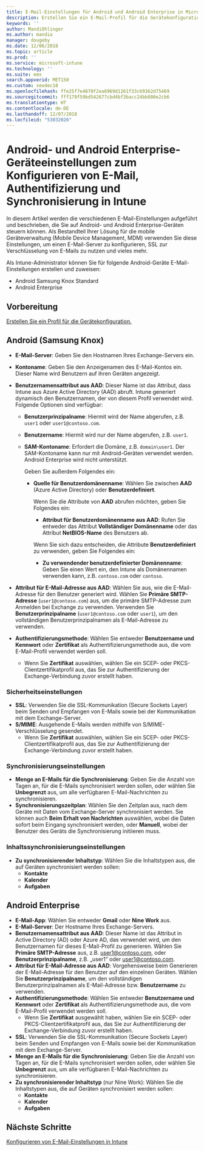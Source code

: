 ```yaml
---
title: E-Mail-Einstellungen für Android und Android Enterprise in Microsoft Intune – Azure | Microsoft-Dokumentation
description: Erstellen Sie ein E-Mail-Profil für die Gerätekonfiguration, das Exchange-Server verwendet und Attribute aus Azure Active Directory abruft. Aktivieren Sie SSL oder S/MIME, authentifizieren Sie Benutzer mit Zertifikaten oder Benutzername/Kennwort, und synchronisieren Sie E-Mails und Zeitpläne auf Android-Geräten und Geräten mit Android-Arbeitsprofil unter Verwendung von Microsoft Intune.
keywords: ''
author: MandiOhlinger
ms.author: mandia
manager: dougeby
ms.date: 12/06/2018
ms.topic: article
ms.prod: ''
ms.service: microsoft-intune
ms.technology: ''
ms.suite: ems
search.appverid: MET150
ms.custom: seodec18
ms.openlocfilehash: ffe25f7e4870f2ea6969d1261f33c69362d75469
ms.sourcegitcommit: fff179f59bd542677cbd4bf3bacc24bb880e2cb6
ms.translationtype: HT
ms.contentlocale: de-DE
ms.lasthandoff: 12/07/2018
ms.locfileid: "53032026"
---
```

# <a name="android-and-android-enterprise-device-settings-to-configure-email-authentication-and-synchronization-in-intune"></a>Android- und Android Enterprise-Geräteeinstellungen zum Konfigurieren von E-Mail, Authentifizierung und Synchronisierung in Intune

In diesem Artikel werden die verschiedenen E-Mail-Einstellungen aufgeführt und beschrieben, die Sie auf Android- und Android Enterprise-Geräten steuern können. Als Bestandteil Ihrer Lösung für die mobile Geräteverwaltung (Mobile Device Management, MDM) verwenden Sie diese Einstellungen, um einen E-Mail-Server zu konfigurieren, SSL zur Verschlüsselung von E-Mails zu nutzen und vieles mehr.

Als Intune-Administrator können Sie für folgende Android-Geräte E-Mail-Einstellungen erstellen und zuweisen:

- Android Samsung Knox Standard
- Android Enterprise

## <a name="before-you-begin"></a>Vorbereitung

[Erstellen Sie ein Profil für die Gerätekonfiguration.](email-settings-configure.md)

## <a name="android-samsung-knox"></a>Android (Samsung Knox)

- **E-Mail-Server**: Geben Sie den Hostnamen Ihres Exchange-Servers ein.
- **Kontoname**: Geben Sie den Anzeigenamen des E-Mail-Kontos ein. Dieser Name wird Benutzern auf ihren Geräten angezeigt.
- **Benutzernamensattribut aus AAD**: Dieser Name ist das Attribut, dass Intune aus Azure Active Directory (AAD) abruft. Intune generiert dynamisch den Benutzernamen, der von diesem Profil verwendet wird. Folgende Optionen sind verfügbar:
  - **Benutzerprinzipalname**: Hiermit wird der Name abgerufen, z.B. `user1` oder `user1@contoso.com`.
  - **Benutzername**: Hiermit wird nur der Name abgerufen, z.B. `user1`.
  - **SAM-Kontoname**: Erfordert die Domäne, z.B. `domain\user1`. Der SAM-Kontoname kann nur mit Android-Geräten verwendet werden. Android Enterprise wird nicht unterstützt.

    Geben Sie außerdem Folgendes ein:  
    - **Quelle für Benutzerdomänenname**: Wählen Sie zwischen **AAD** (Azure Active Directory) oder **Benutzerdefiniert**.

      Wenn Sie die Attribute von **AAD** abrufen möchten, geben Sie Folgendes ein:
      - **Attribut für Benutzerdomänenname aus AAD**: Rufen Sie entweder das Attribut **Vollständiger Domänenname** oder das Attribut **NetBIOS-Name** des Benutzers ab.

      Wenn Sie sich dazu entscheiden, die Attribute **Benutzerdefiniert** zu verwenden, geben Sie Folgendes ein:
      - **Zu verwendender benutzerdefinierter Domänenname**: Geben Sie einen Wert ein, den Intune als Domänennamen verwenden kann, z.B. `contoso.com` oder `contoso`.

- **Attribut für E-Mail-Adresse aus AAD**: Wählen Sie aus, wie die E-Mail-Adresse für den Benutzer generiert wird. Wählen Sie **Primäre SMTP-Adresse** (`user1@contoso.com`) aus, um die primäre SMTP-Adresse zum Anmelden bei Exchange zu verwenden. Verwenden Sie **Benutzerprinzipalname** (`user1@contoso.com` oder `user1`), um den vollständigen Benutzerprinzipalnamen als E-Mail-Adresse zu verwenden.

- **Authentifizierungsmethode**: Wählen Sie entweder **Benutzername und Kennwort** oder **Zertifikat** als Authentifizierungsmethode aus, die vom E-Mail-Profil verwendet werden soll.
  - Wenn Sie **Zertifikat** auswählen, wählen Sie ein SCEP- oder PKCS-Clientzertifikatprofil aus, das Sie zur Authentifizierung der Exchange-Verbindung zuvor erstellt haben.

### <a name="security-settings"></a>Sicherheitseinstellungen

- **SSL**: Verwenden Sie die SSL-Kommunikation (Secure Sockets Layer) beim Senden und Empfangen von E-Mails sowie bei der Kommunikation mit dem Exchange-Server.
- **S/MIME**: Ausgehende E-Mails werden mithilfe von S/MIME-Verschlüsselung gesendet.
  - Wenn Sie **Zertifikat** auswählen, wählen Sie ein SCEP- oder PKCS-Clientzertifikatprofil aus, das Sie zur Authentifizierung der Exchange-Verbindung zuvor erstellt haben.

### <a name="synchronization-settings"></a>Synchronisierungseinstellungen

- **Menge an E-Mails für die Synchronisierung**: Geben Sie die Anzahl von Tagen an, für die E-Mails synchronisiert werden sollen, oder wählen Sie **Unbegrenzt** aus, um alle verfügbaren E-Mail-Nachrichten zu synchronisieren.
- **Synchronisierungszeitplan**: Wählen Sie den Zeitplan aus, nach dem Geräte mit Daten vom Exchange-Server synchronisiert werden. Sie können auch **Beim Erhalt von Nachrichten** auswählen, wobei die Daten sofort beim Eingang synchronisiert werden, oder **Manuell**, wobei der Benutzer des Geräts die Synchronisierung initiieren muss.

### <a name="content-sync-settings"></a>Inhaltssynchronisierungseinstellungen

- **Zu synchronisierender Inhaltstyp**: Wählen Sie die Inhaltstypen aus, die auf Geräten synchronisiert werden sollen:
  - **Kontakte**
  - **Kalender**
  - **Aufgaben**

## <a name="android-enterprise"></a>Android Enterprise

- **E-Mail-App**: Wählen Sie entweder **Gmail** oder **Nine Work** aus.
- **E-Mail-Server**: Der Hostname Ihres Exchange-Servers.
- **Benutzernamensattribut aus AAD**: Dieser Name ist das Attribut in Active Directory (AD) oder Azure AD, das verwendet wird, um den Benutzernamen für dieses E-Mail-Profil zu generieren. Wählen Sie **Primäre SMTP-Adresse** aus, z.B. user1@contoso.com, oder **Benutzerprinzipalname**, z.B. „user1“ oder user1@contoso.com.
- **Attribut für E-Mail-Adresse aus AAD**: Vorgehensweise beim Generieren der E-Mail-Adresse für den Benutzer auf den einzelnen Geräten. Wählen Sie **Benutzerprinzipalname**, um den vollständigen Benutzerprinzipalnamen als E-Mail-Adresse bzw. **Benutzername** zu verwenden.
- **Authentifizierungsmethode**: Wählen Sie entweder **Benutzername und Kennwort** oder **Zertifikat** als Authentifizierungsmethode aus, die vom E-Mail-Profil verwendet werden soll.
  - Wenn Sie **Zertifikat** ausgewählt haben, wählen Sie ein SCEP- oder PKCS-Clientzertifikatprofil aus, das Sie zur Authentifizierung der Exchange-Verbindung zuvor erstellt haben.
- **SSL**: Verwenden Sie die SSL-Kommunikation (Secure Sockets Layer) beim Senden und Empfangen von E-Mails sowie bei der Kommunikation mit dem Exchange-Server.
- **Menge an E-Mails für die Synchronisierung**: Geben Sie die Anzahl von Tagen an, für die E-Mails synchronisiert werden sollen, oder wählen Sie **Unbegrenzt** aus, um alle verfügbaren E-Mail-Nachrichten zu synchronisieren.
- **Zu synchronisierender Inhaltstyp** (nur Nine Work): Wählen Sie die Inhaltstypen aus, die auf Geräten synchronisiert werden sollen:
  - **Kontakte**
  - **Kalender**
  - **Aufgaben**

## <a name="next-steps"></a>Nächste Schritte
[Konfigurieren von E-Mail-Einstellungen in Intune](email-settings-configure.md)

